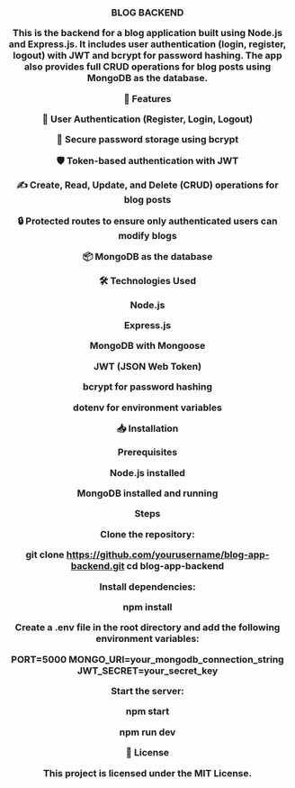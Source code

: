 <h3 align="center">BLOG BACKEND

  

This is the backend for a blog application built using Node.js and Express.js. It includes user authentication (login, register, logout) with JWT and bcrypt for password hashing. The app also provides full CRUD operations for blog posts using MongoDB as the database.

🚀 Features

🔐 User Authentication (Register, Login, Logout)

🔑 Secure password storage using bcrypt

🛡️ Token-based authentication with JWT

✍️ Create, Read, Update, and Delete (CRUD) operations for blog posts

🔒 Protected routes to ensure only authenticated users can modify blogs

📦 MongoDB as the database

🛠 Technologies Used

Node.js

Express.js

MongoDB with Mongoose

JWT (JSON Web Token)

bcrypt for password hashing

dotenv for environment variables

📥 Installation

Prerequisites

Node.js installed

MongoDB installed and running

Steps

Clone the repository:

git clone https://github.com/yourusername/blog-app-backend.git
cd blog-app-backend

Install dependencies:

npm install

Create a .env file in the root directory and add the following environment variables:

PORT=5000
MONGO_URI=your_mongodb_connection_string
JWT_SECRET=your_secret_key

Start the server:

npm start


npm run dev

📜 License

This project is licensed under the MIT License.

